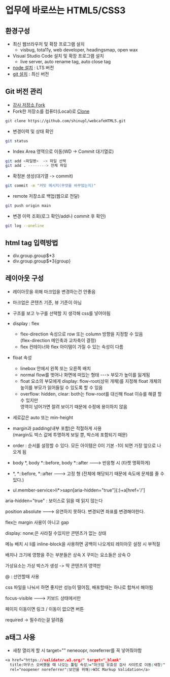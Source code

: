 # 업무에 바로쓰는 HTML5/CSS3

## 환경구성
- 최신 웹브라우저 및 확장 프로그램 설치
  - visbug, tota11y, web developer, headingsmap, open wax
- Visual Studio Code  설치 및 확장 프로그램 설치
  - live server, auto rename tag, auto close tag
- [node 설치](https://nodejs.org/ko/) : LTS 버전
- [git 설치](https://git-scm.com/) : 최신 버전

## Git 버전 관리
- [강사 저장소 Fork](https://github.com/seulbinim/webcafeHTML5)
- Fork한 저장소를 컴퓨터(Local)로 [Clone](https://github.com/shinupl/webcafeHTML5.git)  
```bash
git clone https://github.com/shinupl/webcafeHTML5.git
```  

- 변경이력 및 상태 확인
```bash
git status
```  

- Index Area 영역으로 이동(WD -> Commit 대기열로)
```bash
git add <파일명>  -> 파일 선택 
git add . --------> 전체 파일
```  

- 확정본 생성(대기열 -> commit)
```bash
git commit -m "커밋 메시지(무엇을 바꾸었는지)"
```

- remote 저장소로 백업(웹으로 전달)
```bash
git push origin main
```

- 변경 이력 조회(로그 확인/add나 commit 후 확인)
```bash
git log --oneline
```

## html tag 입력방법
- div.group.group$*3
- div.group.group$*3{group}

## 레이아웃 구성
- 레이아웃을 위해 마크업을 변경하는건 안좋음
- 마크업은 콘텐츠 기준, 뷰 기준이 아님
- 구조를 보고 누구를 선택할 지 생각해 css를 넣어야됨

- display : flex
  - flex-direction 속성으로 row 또는 column 방향을 지정할 수 있음  
    (flex-direction 메인축과 교차축이 결정)
  - flex 컨테이너와 flex 아이템이 가질 수 있는 속성이 다름  

- float 속성
  - linebox 안에서 왼쪽 또는 오른쪽 배치
  - normal flow를 벗어나 화면에 떠있는 형태  --->  부모가 높이를 잃게됨
  - float 요소의 부모에게 display: flow-root(상위 개채)를 지정해 float 개체의 높이를 부모가 읽어들일 수 있도록 할 수 있음  
  - overflow: hidden, clear: both는 flow-root를 대신해 float 이슈를 해결 할 수 있지만  
    영역이 넘어가면 잘려 보이기 때문에 수정에 용이하지 않음

- 세로값은 auto 또는 min-height
- margin과 padding(내부 포함)은 적절하게 사용  
  (margin도 박스 값에 투명하게 보일 뿐, 박스에 포함되기 때문)
- order : 순서를 설정할 수 있다. 모든 아이템은 0이 기본 -1이 되면 가장 앞으로 나오게 됨

- body *, body *::before, body *::after ---> 반응형 시 (타켓 명확하게)
- *, *::before, *::after ---> 고정 형 (전체에 해당되기 때문에 속도에 문제를 줄 수있다.)

- ul.member-service>li*>sapn[aria-hidden="true"]{:}+a[href='/']

aria-hidden="true" : 보이스로 읽을 때 읽지 않는다

position absolute ---> 유연하지 못하다. 변경되면 좌표를 변경해야한다.

flex는 margin 사용이 아니고 gap

display: none;은 사라질 수있지만 콘텐츠가 없는 상태

메뉴 배치 시 li를 inline-block을 사용하면 공백이 나오게되 레이아웃 설정 시 부적절

배치나 크기에 영향을 주는 부분들은 상속 X
꾸미는 요소들은 상속 O

가상요소는 가상 박스가 생성 -> 딱 콘텐츠의 영역만

@ : 선언할때 사용

css 파일을 나눠서 하면 좋지만 성능이 떨어짐, 배포할때는 하나로 합쳐서 해야됨

focus-visible ---> 키보드 상태에서만

페이지 이동이면 링크 / 이동이 없으면 버튼

required -> 필수라는걸 알려줌

## a태그 사용
- 새창 열리게 할 시 target="" neneoopr, noreferrer를 꼭 넣어줘야함
```css
<a href="https://validator.w3.org/" target="_blank"  
  title(마우스 오버했을 때 나오는 툴팁 속성)="마크업 유효성 검사 사이트로 이동(새창)"  
  rel="noopener noreferrer"(보안을 위해)>W3C Markup Validation</a>
```

